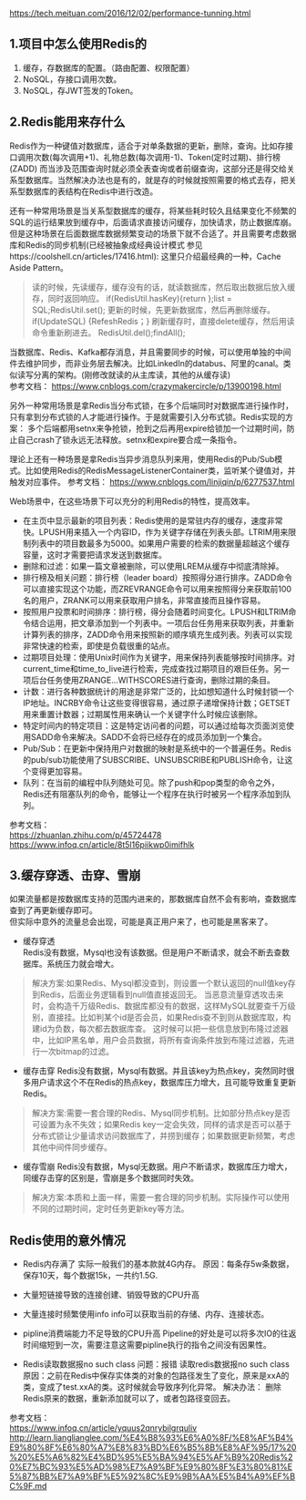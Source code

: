 
https://tech.meituan.com/2016/12/02/performance-tunning.html
## 1.项目中怎么使用Redis的

1. 缓存，存数据库的配置。（路由配置、权限配置）
2. NoSQL，存接口调用次数。
3. NoSQL，存JWT签发的Token。


## 2.Redis能用来存什么

Redis作为一种键值对数据库，适合于对单条数据的更新，删除，查询。比如存接口调用次数(每次调用+1)、礼物总数(每次调用-1)、Token(定时过期)、排行榜(ZADD)
而当涉及范围查询时就必须全表查询或者前缀查询，这部分还是得交给关系型数据库。当然解决办法也是有的，就是存的时候就按照需要的格式去存，把关系型数据库的表结构在Redis中进行改造。  

还有一种常用场景是当关系型数据库的缓存，将某些耗时较久且结果变化不频繁的SQL的运行结果放到缓存中，后面请求直接访问缓存，加快请求，防止数据库崩。
但是这种场景在后面数据库数据频繁变动的场景下就不合适了。并且需要考虑数据库和Redis的同步机制(已经被抽象成经典设计模式 参见https://coolshell.cn/articles/17416.html):
这里只介绍最经典的一种，Cache Aside Pattern。
> 读的时候，先读缓存，缓存没有的话，就读数据库，然后取出数据后放入缓存，同时返回响应。 if(RedisUtil.hasKey){return };list = SQL;RedisUtil.set();
> 更新的时候，先更新数据库，然后再删除缓存。           if(UpdateSQL) {RefeshRedis；}
> 刷新缓存时，直接delete缓存，然后用读命令重新刷进去。 RedisUtil.del();findAll();

当数据库、Redis、Kafka都存消息，并且需要同步的时候，可以使用单独的中间件去维护同步，而非业务层去解决。比如LinkedIn的databus、阿里的canal。类似读写分离的架构。(刚修改就读的从主库读，其他的从缓存读)    
参考文档：  https://www.cnblogs.com/crazymakercircle/p/13900198.html


另外一种常用场景是拿Redis当分布式锁，在多个后端同时对数据库进行操作时，只有拿到分布式锁的人才能进行操作。于是就需要引入分布式锁。Redis实现的方案：
多个后端都用setnx来争抢锁，抢到之后再用expire给锁加一个过期时间，防止自己crash了锁永远无法释放。setnx和expire要合成一条指令。

理论上还有一种场景是拿Redis当异步消息队列来用，使用Redis的Pub/Sub模式。比如使用Redis的RedisMessageListenerContainer类，监听某个键值对，并触发对应事件。
参考文档：  https://www.cnblogs.com/linjiqin/p/6277537.html

Web场景中，在这些场景下可以充分的利用Redis的特性，提高效率。
* 在主页中显示最新的项目列表：Redis使用的是常驻内存的缓存，速度非常快。LPUSH用来插入一个内容ID，作为关键字存储在列表头部。LTRIM用来限制列表中的项目数最多为5000。如果用户需要的检索的数据量超越这个缓存容量，这时才需要把请求发送到数据库。
* 删除和过滤：如果一篇文章被删除，可以使用LREM从缓存中彻底清除掉。
* 排行榜及相关问题：排行榜（leader board）按照得分进行排序。ZADD命令可以直接实现这个功能，而ZREVRANGE命令可以用来按照得分来获取前100名的用户，ZRANK可以用来获取用户排名，非常直接而且操作容易。
* 按照用户投票和时间排序：排行榜，得分会随着时间变化。LPUSH和LTRIM命令结合运用，把文章添加到一个列表中。一项后台任务用来获取列表，并重新计算列表的排序，ZADD命令用来按照新的顺序填充生成列表。列表可以实现非常快速的检索，即使是负载很重的站点。
* 过期项目处理：使用Unix时间作为关键字，用来保持列表能够按时间排序。对current_time和time_to_live进行检索，完成查找过期项目的艰巨任务。另一项后台任务使用ZRANGE…WITHSCORES进行查询，删除过期的条目。
* 计数：进行各种数据统计的用途是非常广泛的，比如想知道什么时候封锁一个IP地址。INCRBY命令让这些变得很容易，通过原子递增保持计数；GETSET用来重置计数器；过期属性用来确认一个关键字什么时候应该删除。
* 特定时间内的特定项目：这是特定访问者的问题，可以通过给每次页面浏览使用SADD命令来解决。SADD不会将已经存在的成员添加到一个集合。
* Pub/Sub：在更新中保持用户对数据的映射是系统中的一个普遍任务。Redis的pub/sub功能使用了SUBSCRIBE、UNSUBSCRIBE和PUBLISH命令，让这个变得更加容易。
* 队列：在当前的编程中队列随处可见。除了push和pop类型的命令之外，Redis还有阻塞队列的命令，能够让一个程序在执行时被另一个程序添加到队列。


参考文档：  
https://zhuanlan.zhihu.com/p/45724478
https://www.infoq.cn/article/8t5l16piikwp0imifhlk  



## 3.缓存穿透、击穿、雪崩
如果流量都是按数据库支持的范围内进来的，那数据库自然不会有影响，查数据库查到了再更新缓存即可。  
但实际中意外的流量总会出现，可能是真正用户来了，也可能是黑客来了。  

* 缓存穿透  
Redis没有数据，Mysql也没有该数据。但是用户不断请求，就会不断去查数据库。系统压力就会增大。
> 解决方案:如果Redis、Mysql都没查到，则设置一个默认返回的null值key存到Redis，后面业务逻辑看到null值直接返回无。 
> 当恶意流量穿透攻击来时，会构造千万级Redis、数据库都没有的数据，这样MySQL就要查千万级别，直接挂。比如判某个id是否会员，如果Redis查不到则从数据库取，构建id为负数，每次都去数据库查。
> 这时候可以把一些信息放到布隆过滤器中，比如IP黑名单，用户会员数据，将所有查询条件放到布隆过滤器，先进行一次bitmap的过滤。

* 缓存击穿
Redis没有数据，Mysql有数据。并且该key为热点key，突然同时很多用户请求这个不在Redis的热点key，数据库压力增大，且可能导致重复更新Redis。
> 解决方案:需要一套合理的Redis、Mysql同步机制。比如部分热点key是否可设置为永不失效；如果Redis key一定会失效，同样的请求是否可以基于分布式锁让少量请求访问数据库了，并捞到缓存；如果数据更新频繁，考虑其他中间件同步缓存。

* 缓存雪崩
Redis没有数据，Mysql无数据。用户不断请求，数据库压力增大，同缓存击穿的区别是，雪崩是多个数据同时失效。  
> 解决方案:本质和上面一样，需要一套合理的同步机制。实际操作可以使用不同的过期时间，定时任务更新key等方法。 



## Redis使用的意外情况

* Redis内存满了 实际一般我们的基本款就4G内存。
原因：每条存5w条数据，保存10天，每个数据15k，一共约1.5G. 


* 大量短链接导致的连接创建、销毁导致的CPU升高


* 大量连接时频繁使用info
info可以获取当前的存储、内存、连接状态。


* pipline消费端能力不足导致的CPU升高
Pipeline的好处是可以将多次IO的往返时间缩短到一次，需要注意这需要pipline执行的指令之间没有因果性。


* Redis读取数据报no such class
问题：报错 读取redis数据报no such class
原因：之前在Redis中保存实体类的对象的包路径发生了变化，原来是xxA的类，变成了test.xxA的类。这时候就会导致序列化异常。
解决办法： 删除Redis原来的数据，重新添加就可以了，或者包路径变回去。


参考文档：  
https://www.infoq.cn/article/yquus2qnrybilgrquliv
http://learn.lianglianglee.com/%E4%B8%93%E6%A0%8F/%E8%AF%B4%E9%80%8F%E6%80%A7%E8%83%BD%E6%B5%8B%E8%AF%95/17%20%20%E5%A6%82%E4%BD%95%E5%BA%94%E5%AF%B9%20Redis%20%E7%BC%93%E5%AD%98%E7%A9%BF%E9%80%8F%E3%80%81%E5%87%BB%E7%A9%BF%E5%92%8C%E9%9B%AA%E5%B4%A9%EF%BC%9F.md